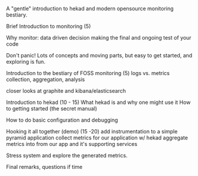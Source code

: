A "gentle" introduction to hekad and modern opensource monitoring bestiary.

Brief Introduction to monitoring (5)

Why monitor: data driven decision making
the final and ongoing test of your code

Don't panic! Lots of concepts and moving parts, but easy to get
started, and exploring is fun.

Introduction to the bestiary of FOSS monitoring (5)
logs vs. metrics
collection, aggregation, analysis

closer looks at graphite and kibana/elasticsearch

Introduction to hekad (10 - 15)
What hekad is and why one might use it
How to getting started (the secret manual)

How to do basic configuration and debugging

Hooking it all together (demo) (15 -20)
add instrumentation to a simple pyramid application
collect metrics for our application w/ hekad
aggregate metrics into from our app and it's supporting services

Stress system and explore the generated metrics.

Final remarks, questions if time

